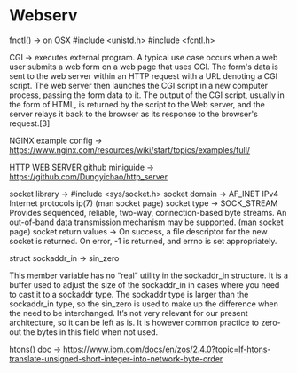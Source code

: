 # Webserv


fnctl() -> on OSX   #include <unistd.h> #include <fcntl.h>

CGI -> executes external program. A typical use case occurs when a web user submits a web form on a web page that uses CGI. The form's data is sent to the web server within an HTTP request with a URL denoting a CGI script. The web server then launches the CGI script in a new computer process, passing the form data to it. The output of the CGI script, usually in the form of HTML, is returned by the script to the Web server, and the server relays it back to the browser as its response to the browser's request.[3]

NGINX example config -> https://www.nginx.com/resources/wiki/start/topics/examples/full/

HTTP WEB SERVER github miniguide -> https://github.com/Dungyichao/http_server

socket library -> #include <sys/socket.h>
socket domain -> AF_INET IPv4 Internet protocols ip(7) (man socket page)
socket type -> SOCK_STREAM Provides sequenced, reliable, two-way, connection-based byte streams.  An out-of-band data transmission mechanism may be supported. (man socket page)
socket return values -> On success, a file descriptor for the new socket is returned.  On error, -1 is returned, and errno is set appropriately.


struct sockaddr_in -> sin_zero

This member variable has no “real” utility in the sockaddr_in structure. It is a buffer used to adjust the size of the sockaddr_in in cases where you need to cast it to a sockaddr type. The sockaddr type is larger than the sockaddr_in type, so the sin_zero is used to make up the difference when the need to be interchanged. It’s not very relevant for our present architecture, so it can be left as is. It is however common practice to zero-out the bytes in this field when not used.

htons() doc -> https://www.ibm.com/docs/en/zos/2.4.0?topic=lf-htons-translate-unsigned-short-integer-into-network-byte-order

